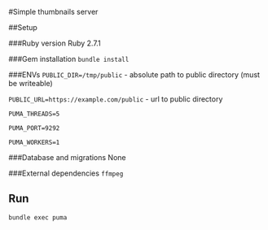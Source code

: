 #Simple thumbnails server

##Setup

###Ruby version
Ruby 2.7.1

###Gem installation
`bundle install`

###ENVs
`PUBLIC_DIR=/tmp/public` - absolute path to public directory (must be writeable)

`PUBLIC_URL=https://example.com/public` - url to public directory

`PUMA_THREADS=5`

`PUMA_PORT=9292`

`PUMA_WORKERS=1`

###Database and migrations
None

###External dependencies
`ffmpeg`

## Run
`bundle exec puma`
